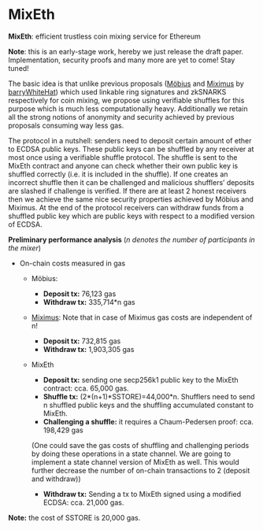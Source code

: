 # MixEth
**MixEth**: efficient trustless coin mixing service for Ethereum

**Note**: this is an early-stage work, hereby we just release the draft paper. Implementation, security proofs and many more are yet to come! Stay tuned!

The basic idea is that unlike previous proposals ([Möbius](https://eprint.iacr.org/2017/881.pdf) and [Miximus](https://github.com/barryWhiteHat/miximus) by [barryWhiteHat](https://github.com/barryWhiteHat)) which used linkable ring signatures and zkSNARKS respectively for coin mixing, we propose using verifiable shuffles for this purpose which is much less computationally heavy. Additionally we retain all the strong notions of anonymity and security achieved by previous proposals consuming way less gas.

The protocol in a nutshell: senders need to deposit certain amount of ether to ECDSA public keys. These public keys can be shuffled by any receiver at most once using a verifiable shuffle protocol. The shuffle is sent to the MixEth contract and anyone can check whether their own public key is shuffled correctly (i.e. it is included in the shuffle). If one creates an incorrect shuffle then it can be challenged and malicious shufflers’ deposits are slashed if challenge is verified. If there are at least 2 honest receivers then we achieve the same nice security properties achieved by Möbius and Miximus. At the end of the protocol receivers can withdraw funds from a shuffled public key which are public keys with respect to a modified version of ECDSA.

**Preliminary performance analysis** (_n denotes the number of participants in the mixer_)

* On-chain costs measured in gas
    
    * Möbius: 
        * **Deposit tx:** 76,123 gas
        * **Withdraw tx:** 335,714\*n gas


    * [Miximus](https://www.reddit.com/r/ethereum/comments/8ss53z/miximus_zksnark_based_anonymous_transactions_is/): Note that in case of Miximus gas costs are independent of n!
        * **Deposit tx:** 732,815 gas
        * **Withdraw tx:** 1,903,305 gas
    * MixEth
        * **Deposit tx:** sending one secp256k1 public key to the MixEth contract: cca. 65,000 gas. 
        * **Shuffle tx:** (2\*(n+1)\*SSTORE\)=44,000\*n. Shufflers need to send n shuffled public keys and the shuffling accumulated constant to MixEth.  
        * **Challenging a shuffle:** it requires a Chaum-Pedersen proof: cca. 198,429 gas
        
        (One could save the gas costs of shuffling and challenging periods by doing these operations in a state channel. We are going to implement a state channel version of MixEth as well. This would further decrease the number of on-chain transactions to 2 (deposit and withdraw))
        * **Withdraw tx:** Sending a tx to MixEth signed using a modified ECDSA: cca. 21,000 gas.  
        
**Note:** the cost of SSTORE is 20,000 gas.
